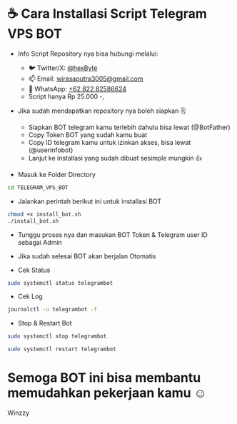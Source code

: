 # ☕ Cara Installasi Script Telegram VPS BOT

* Info Script Repository nya bisa hubungi melalui:
   * 🐦 Twitter/X: [@hexByte](https://x.com/fruitchest8474)
   * 📫 Email: [wirasaputra3005@gmail.com](mailto:wirasaputra3005@gmail.com)
   * 📱 WhatsApp: [+62 822 82586624](https://wa.me/6282282586624)
   * Script hanya Rp 25.000 -,


* Jika sudah mendapatkan repository nya boleh siapkan 🗒
  * Siapkan BOT telegram kamu terlebih dahulu bisa lewat (@BotFather)
  * Copy Token BOT yang sudah kamu buat
  * Copy ID telegram kamu untuk izinkan akses, bisa lewat (@userinfobot)
  * Lanjut ke installasi yang sudah dibuat sesimple mungkin 👍


 * Masuk ke Folder Directory
```bash
cd TELEGRAM_VPS_BOT
```
 * Jalankan perintah berikut ini untuk installasi BOT
```bash
chmod +x install_bot.sh
./install_bot.sh
```
 * Tunggu proses nya dan masukan BOT Token & Telegram user ID sebagai Admin
 * Jika sudah selesai BOT akan berjalan Otomatis

 * Cek Status
```bash
sudo systemctl status telegrambot
```
 * Cek Log
 ```bash
journalctl -u telegrambot -f
```
* Stop & Restart Bot
```bash
sudo systemctl stop telegrambot
```
```bash
sudo systemctl restart telegrambot
```
# Semoga BOT ini bisa membantu memudahkan pekerjaan kamu ☺️
Winzzy
